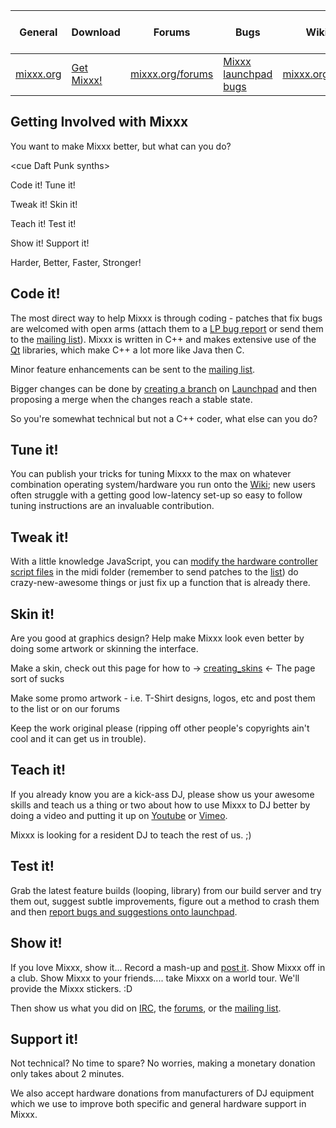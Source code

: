 | General                       | Download                                     | Forums                                       | Bugs                                                     | Wiki                                     | IRC                                              | Developer Mailing List                                                               |
| ----------------------------- | -------------------------------------------- | -------------------------------------------- | -------------------------------------------------------- | ---------------------------------------- | ------------------------------------------------ | ------------------------------------------------------------------------------------ |
| [mixxx.org](http://mixxx.org) | [Get Mixxx\!](http://mixxx.org/download.php) | [mixxx.org/forums](http://mixxx.org/forums/) | [Mixxx launchpad bugs](https://bugs.launchpad.net/mixxx) | [mixxx.org/wiki](http://mixxx.org/wiki/) | [\#mixxx on freenode](irc://freenode.net/#mixxx) | [Mixxx-devel mailing list](https://lists.sourceforge.net/lists/listinfo/mixxx-devel) |

## Getting Involved with Mixxx

You want to make Mixxx better, but what can you do?

\<cue Daft Punk synths\>

Code it\! Tune it\!

Tweak it\! Skin it\!

Teach it\! Test it\!

Show it\! Support it\!

Harder, Better, Faster, Stronger\!

## Code it\!

The most direct way to help Mixxx is through coding - patches that fix
bugs are welcomed with open arms (attach them to a [LP bug
report](bugs.launchpad.net/mixxx) or send them to the [mailing
list](https://lists.sourceforge.net/lists/listinfo/mixxx-devel)). Mixxx
is written in C++ and makes extensive use of the
[Qt](http://www.qtsoftware.com/) libraries, which make C++ a lot more
like Java then C.

Minor feature enhancements can be sent to the [mailing
list](https://lists.sourceforge.net/lists/listinfo/mixxx-devel).

Bigger changes can be done by [creating a
branch](http://mixxx.org/wiki/doku.php/using_bazaar#general_procedure_for_distributed_use)
on [Launchpad](https://code.launchpad.net/mixxx) and then proposing a
merge when the changes reach a stable state.

So you're somewhat technical but not a C++ coder, what else can you do?

## Tune it\!

You can publish your tricks for tuning Mixxx to the max on whatever
combination operating system/hardware you run onto the
[Wiki](http://mixxx.org/wiki/); new users often struggle with a getting
good low-latency set-up so easy to follow tuning instructions are an
invaluable contribution.

## Tweak it\!

With a little knowledge JavaScript, you can [modify the hardware
controller script files](midi_scripting) in the midi folder (remember to
send patches to the
[list](https://lists.sourceforge.net/lists/listinfo/mixxx-devel)) do
crazy-new-awesome things or just fix up a function that is already
there.

## Skin it\!

Are you good at graphics design? Help make Mixxx look even better by
doing some artwork or skinning the interface.

Make a skin, check out this page for how to -\>
[creating\_skins](creating_skins) \<- The page sort of sucks

Make some promo artwork - i.e. T-Shirt designs, logos, etc and post them
to the list or on our forums

Keep the work original please (ripping off other people's copyrights
ain't cool and it can get us in trouble).

## Teach it\!

If you already know you are a kick-ass DJ, please show us your awesome
skills and teach us a thing or two about how to use Mixxx to DJ better
by doing a video and putting it up on
[Youtube](http://www.youtube.com/results?search_query=mixxx) or
[Vimeo](http://www.vimeo.com/videos/search:mixxx).

Mixxx is looking for a resident DJ to teach the rest of us. ;)

## Test it\!

Grab the latest feature builds (looping, library) from our build server
and try them out, suggest subtle improvements, figure out a method to
crash them and then [report bugs and suggestions onto
launchpad](https://bugs.launchpad.net/mixxx).

## Show it\!

If you love Mixxx, show it... Record a mash-up and [post
it](http://soundcloud.com/). Show Mixxx off in a club. Show Mixxx to
your friends.... take Mixxx on a world tour. We'll provide the Mixxx
stickers. :D

Then show us what you did on [IRC](irc://freenode.net/#mixxx), the
[forums](http://mixxx.org/forums/), or the [mailing
list](https://lists.sourceforge.net/lists/listinfo/mixxx-devel).

## Support it\!

Not technical? No time to spare? No worries, making a monetary donation
only takes about 2 minutes.

We also accept hardware donations from manufacturers of DJ equipment
which we use to improve both specific and general hardware support in
Mixxx.
